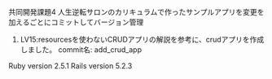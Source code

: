 共同開発課題4
人生逆転サロンのカリキュラムで作ったサンプルアプリを変更を加えるごとにコミットしてバージョン管理

1. LV15:resourcesを使わないCRUDアプリの解説を参考に、crudアプリを作成しました。
   commit名: add_crud_app


Ruby version  2.5.1
Rails version 5.2.3
